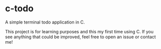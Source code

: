 # c-todo
A simple terminal todo application in C.

This project is for learning purposes and this my first time using C.
If you see anything that could be improved, feel free to open an issue or contact me!
